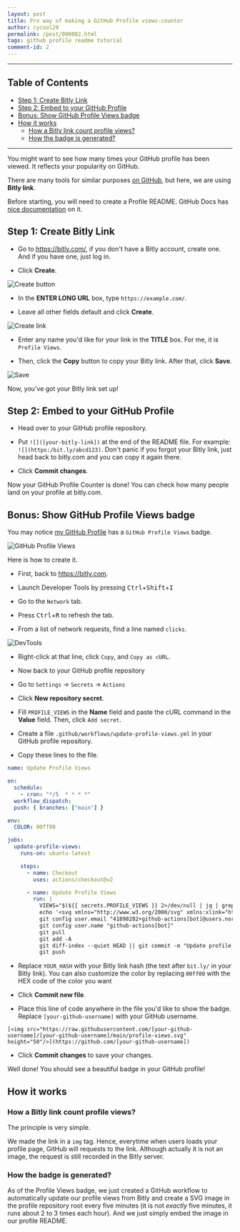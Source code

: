 ```yaml
---
layout: post
title: Pro way of making a GitHub Profile views-counter
author: cycool29
permalink: /post/000002.html
tags: github profile readme tutorial
comment-id: 2
---
```


---

## Table of Contents

- [Step 1: Create Bitly Link](#step-1)
- [Step 2: Embed to your GitHub Profile](#step-2)
- [Bonus: Show GitHub Profile Views badge](#bonus)
- [How it works](#how-it-works)
  - [How a Bitly link count profile views? ](#bitly-link-how)
  - [How the badge is generated?](#badge-how)

---

You might want to see how many times your GitHub profile has been viewed. It reflects your popularity on GitHub.

There are many tools for similar purposes [on GitHub](https://github.com/search?q=github+profile+counter), but here, we are using **Bitly link**.

Before starting, you will need to create a Profile README. GitHub Docs has [nice documentation](https://docs.github.com/en/account-and-profile/setting-up-and-managing-your-github-profile/customizing-your-profile/managing-your-profile-readme) on it.

<h2><span id="step-1">Step 1: Create Bitly Link</span></h2>

- Go to https://bitly.com/, if you don't have a Bitly account, create one. And if you have one, just log in.

- Click **Create**.

![Create button](https://dev-to-uploads.s3.amazonaws.com/uploads/articles/3k23ljrgygm9hb2kiq43.png)

- In the **ENTER LONG URL** box, type `https://example.com/`.  

- Leave all other fields default and click **Create**.

![Create link](https://dev-to-uploads.s3.amazonaws.com/uploads/articles/icv8hrztf5fgaw5o1svh.png)

- Enter any name you'd like for your link in the **TITLE** box. For me, it is `Profile Views`.

- Then, click the **Copy** button to copy your Bitly link.
  After that, click **Save**.

![Save](https://dev-to-uploads.s3.amazonaws.com/uploads/articles/ss1ow5ans840cnaug0y0.png)

Now, you've got your Bitly link set up!

<h2><span id="step-2">Step 2: Embed to your GitHub Profile</span></h2>

- Head over to your GitHub profile repository.

- Put `![]([your-bitly-link])` at the end of the README file. For example: `![](https:/bit.ly/abcd123)`. Don't panic if you forgot your Bitly link, just head back to bitly.com and you can copy it again there.

- Click **Commit changes**.

Now your GitHub Profile Counter is done!
You can check how many people land on your profile at bitly.com.

<h2><span id="bonus">Bonus: Show GitHub Profile Views badge</span></h2>

You may notice [my GitHub Profile](https://github.com/cycool29) has a `GitHub Profile Views` badge.

![GitHub Profile Views](https://dev-to-uploads.s3.amazonaws.com/uploads/articles/ci9u3klbnd8sz9jt5qoy.png)

Here is how to create it.

- First, back to https://bitly.com.

- Launch Developer Tools by pressing <kbd>Ctrl</kbd>+<kbd>Shift</kbd>+<kbd>I</kbd>

- Go to the `Network` tab.

- Press <kbd>Ctrl</kbd>+<kbd>R</kbd> to refresh the tab.

- From a list of network requests, find a line named `clicks`.

![DevTools](https://dev-to-uploads.s3.amazonaws.com/uploads/articles/tbwfe26lnfc2b1u4p1i2.png)

- Right-click at that line, click `Copy`, and `Copy as cURL`.

- Now back to your GitHub profile repository

- Go to `Settings` -> `Secrets` -> `Actions`

- Click **New repository secret**.

- Fill `PROFILE_VIEWS` in the **Name** field and paste the cURL command in the **Value** field. Then, click `Add secret`.

- Create a file `.github/workflows/update-profile-views.yml` in your GitHub profile repository.

- Copy these lines to the file.

```yml
name: Update Profile Views

on:
  schedule:
    - cron: "*/5  * * * *"
  workflow_dispatch:
  push: { branches: ["main"] }

env:
  COLOR: 00ff00

jobs:
  update-profile-views:
    runs-on: ubuntu-latest

    steps:
      - name: Checkout
        uses: actions/checkout@v2

      - name: Update Profile Views
        run: |
          VIEWS="$(${{ secrets.PROFILE_VIEWS }} 2>/dev/null | jq | grep -B 2 '"hash": "YOUR_HASH"' | head -n 1 | grep -o "[1234567890]*")"          
          echo '<svg xmlns="http://www.w3.org/2000/svg" xmlns:xlink="http://www.w3.org/1999/xlink" width="214" height="20" role="img" aria-label="${{ github.actor }}&apos;s GitHub Profile Views: 259"><title>${{ github.actor }}&apos;s GitHub Profile Views: 259</title><linearGradient id="s" x2="0" y2="100%"><stop offset="0" stop-color="#bbb" stop-opacity=".1"/><stop offset="1" stop-opacity=".1"/></linearGradient><clipPath id="r"><rect width="214" height="20" rx="3" fill="#${{ env.COLOR }}"/></clipPath><g clip-path="url(#r)"><rect width="183" height="20" fill="#000"/><rect x="183" width="31" height="20" fill="#4c1"/><rect width="214" height="20" fill="url(#s)"/></g><g fill="#${{ env.COLOR }}" text-anchor="middle" font-family="Verdana,Geneva,DejaVu Sans,sans-serif" text-rendering="geometricPrecision" font-size="110"><text aria-hidden="true" x="925" y="150" fill="#010101" fill-opacity=".3" transform="scale(.1)" textLength="1730">${{ github.actor }}&apos;s GitHub Profile Views</text><text x="925" y="140" transform="scale(.1)" fill="#${{ env.COLOR }}" textLength="1730">${{ github.actor }}&apos;s GitHub Profile Views</text><text aria-hidden="true" x="1975" y="150" fill="#${{ env.COLOR }}" fill-opacity=".3" transform="scale(.1)" textLength="210">259</text><text x="1975" y="140" transform="scale(.1)" fill="#000" textLength="210">259</text></g></svg>' | sed "s/259/$VIEWS/g" > profile-views.svg
          git config user.email "41898282+github-actions[bot]@users.noreply.github.com"
          git config user.name "github-actions[bot]"
          git pull
          git add -A
          git diff-index --quiet HEAD || git commit -m "Update profile views to ${VIEWS}"
          git push
```

- Replace `YOUR_HASH` with your Bitly link hash (the text after `bit.ly/` in your Bitly link).
  You can also customize the color by replacing `00ff00` with the HEX code of the color you want

- Click **Commit new file**.

- Place this line of code anywhere in the file you'd like to show the badge. Replace `[your-github-username]` with your GitHub username.

```
[<img src="https://raw.githubusercontent.com/[your-github-username]/[your-github-username]/main/profile-views.svg" height="50"/>](https://github.com/[your-github-username])
```

- Click **Commit changes** to save your changes.

Well done! You should see a beautiful badge in your GitHub profile!

<h2><span id="how-it-works">How it works</span></h2>

<h3><span id="bitly-link-how">How a Bitly link count profile views? </span></h3>

The principle is very simple.

We made the link in a `img` tag. Hence, everytime when users loads your profile page, GitHub will requests to the link.
Although actually it is not an image, the request is still recorded in the Bitly server.

<h3><span id="badge-how">How the badge is generated? </span></h3>

As of the Profile Views badge, we just created a GitHub workflow to automatically update our profile views from Bitly and create a SVG image in the profile repository root every five minutes (it is not _exactly_ five minutes, it runs about 2 to 3 times each hour). And we just simply embed the image in our profile README.
